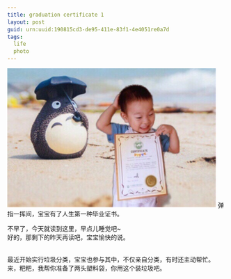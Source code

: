 ```yaml
---
title: graduation certificate 1
layout: post
guid: urn:uuid:190815cd3-de95-411e-83f1-4e4051re0a7d
tags:
  life 
  photo
---
```

<img src="/media/files/2019/xay.jpg"  width="480"/>
弹指一挥间，宝宝有了人生第一种毕业证书。

不早了，今天就读到这里，早点儿睡觉吧~<br />
好的，那剩下的昨天再读吧，宝宝愉快的说。<br /><br />

最近开始实行垃圾分类，宝宝也参与其中，不仅亲自分类，有时还主动帮忙。<br />
来，粑粑，我帮你准备了两头塑料袋，你用这个装垃圾吧。<br />
